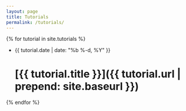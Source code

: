 ```yaml
---
layout: page
title: Tutorials
permalink: /tutorials/
---
```


{% for tutorial in site.tutorials %}
  - {{ tutorial.date | date: "%b %-d, %Y" }}
    # [{{ tutorial.title }}]({{ tutorial.url | prepend: site.baseurl }})
{% endfor %}
  
  